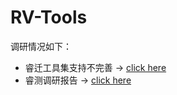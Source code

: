 # RV-Tools

调研情况如下：

- 睿迁工具集支持不完善 -> [click here](https://github.com/Sebastianhayashi/RV-Tools/blob/main/RISmartPorting.md)
- 睿测调研报告 -> [click here](riscv-tests.md)

